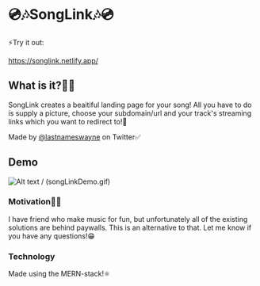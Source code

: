 💿🎶SongLink🎶💿
======================
⚡️Try it out:

https://songlink.netlify.app/

## What is it?🤔🔗
SongLink creates a beaitiful landing page for your song! All you have to do is supply a picture, choose your subdomain/url and your track's streaming links  which you want to redirect to!💯


Made by <a href="twitter.com/lastnameswayne">@lastnameswayne</a> on Twitter✅

## Demo
![ Alt text](songLinkDemo.gif) / (songLinkDemo.gif)

### Motivation🥳🥳
I have friend who make music for fun, but unfortunately all of the existing solutions are behind paywalls. This is an alternative to that. Let me know if you have any questions!😁

### Technology
Made using the MERN-stack!⚛️
